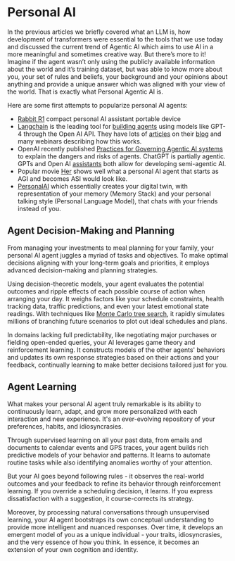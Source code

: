 # Personal AI

In the previous articles we briefly covered what an LLM is, how development of transformers were essential to the tools that we use today and discussed the current trend of Agentic AI which aims to use AI in a more meaningful and sometimes creative way. But there’s more to it! Imagine if the agent wasn’t only using the publicly available information about the world and it’s training dataset, but was able to know more about you, your set of rules and beliefs, your background and your opinions about anything and provide a unique answer which was aligned with your view of the world. That is exactly what Personal Agentic AI is.

Here are some first attempts to popularize personal AI agents:

* [Rabbit R1](https://www.rabbit.tech/keynote) compact personal AI assistant portable device
* [Langchain](https://www.langchain.com/agents) is the leading tool for [building agents](https://python.langchain.com/docs/modules/agents/) using models like GPT-4 through the Open AI API. They have lots of [articles](https://blog.langchain.dev/planning-agents/) on their [blog](https://blog.langchain.dev/) and many webinars describing how this works.
* OpenAI recently published [Practices for Governing Agentic AI systems](https://openai.com/research/practices-for-governing-agentic-ai-systems) to explain the dangers and risks of agents. ChatGPT is partially agentic. GPTs and Open AI [assistants](https://platform.openai.com/docs/assistants/overview) both allow for developing semi-agentic AI.
* Popular movie [Her](https://en.wikipedia.org/wiki/Her\_\(film\)) shows well what a personal AI agent that starts as AGI and becomes ASI would look like.
* [PersonalAI](https://www.youtube.com/watch?v=SLgo4fRQjzM) which essentially creates your digital twin, with representation of your memory (Memory Stack) and your personal talking style (Personal Language Model), that chats with your friends instead of you.

## **Agent Decision-Making and Planning**

From managing your investments to meal planning for your family, your personal AI agent juggles a myriad of tasks and objectives. To make optimal decisions aligning with your long-term goals and priorities, it employs advanced decision-making and planning strategies.

Using decision-theoretic models, your agent evaluates the potential outcomes and ripple effects of each possible course of action when arranging your day. It weighs factors like your schedule constraints, health tracking data, traffic predictions, and even your latest emotional state readings. With techniques like [Monte Carlo tree search](https://en.wikipedia.org/wiki/Monte\_Carlo\_tree\_search), it rapidly simulates millions of branching future scenarios to plot out ideal schedules and plans.

In domains lacking full predictability, like negotiating major purchases or fielding open-ended queries, your AI leverages game theory and reinforcement learning. It constructs models of the other agents' behaviors and updates its own response strategies based on their actions and your feedback, continually learning to make better decisions tailored just for you.

## **Agent Learning**

What makes your personal AI agent truly remarkable is its ability to continuously learn, adapt, and grow more personalized with each interaction and new experience. It's an ever-evolving repository of your preferences, habits, and idiosyncrasies.

Through supervised learning on all your past data, from emails and documents to calendar events and GPS traces, your agent builds rich predictive models of your behavior and patterns. It learns to automate routine tasks while also identifying anomalies worthy of your attention.

But your AI goes beyond following rules - it observes the real-world outcomes and your feedback to refine its behavior through reinforcement learning. If you override a scheduling decision, it learns. If you express dissatisfaction with a suggestion, it course-corrects its strategy.

Moreover, by processing natural conversations through unsupervised learning, your AI agent bootstraps its own conceptual understanding to provide more intelligent and nuanced responses. Over time, it develops an emergent model of you as a unique individual - your traits, idiosyncrasies, and the very essence of how you think. In essence, it becomes an extension of your own cognition and identity.
